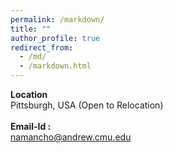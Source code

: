 ```yaml
---
permalink: /markdown/
title: ""
author_profile: true
redirect_from: 
  - /md/
  - /markdown.html
---
```


**Location** 
<br />
Pittsburgh, USA (Open to Relocation)
<br />
<br />
**Email-Id :** 
<br />
namancho@andrew.cmu.edu
<br /> 

